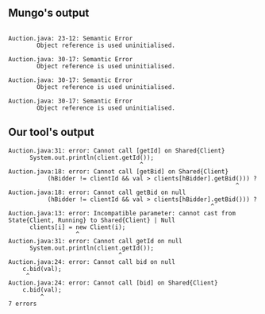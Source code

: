 ## Mungo's output

```

Auction.java: 23-12: Semantic Error
		Object reference is used uninitialised.

Auction.java: 30-17: Semantic Error
		Object reference is used uninitialised.

Auction.java: 30-17: Semantic Error
		Object reference is used uninitialised.

Auction.java: 30-17: Semantic Error
		Object reference is used uninitialised.```

## Our tool's output

```
Auction.java:31: error: Cannot call [getId] on Shared{Client}
      System.out.println(client.getId());
                                     ^
Auction.java:18: error: Cannot call [getBid] on Shared{Client}
           (hBidder != clientId && val > clients[hBidder].getBid())) ?
                                                                ^
Auction.java:18: error: Cannot call getBid on null
           (hBidder != clientId && val > clients[hBidder].getBid())) ?
                                                         ^
Auction.java:13: error: Incompatible parameter: cannot cast from State{Client, Running} to Shared{Client} | Null
      clients[i] = new Client(i);
                   ^
Auction.java:31: error: Cannot call getId on null
      System.out.println(client.getId());
                               ^
Auction.java:24: error: Cannot call bid on null
    c.bid(val);
     ^
Auction.java:24: error: Cannot call [bid] on Shared{Client}
    c.bid(val);
         ^
7 errors```
